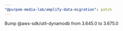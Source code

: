 ```yaml
---
"@purpom-media-lab/amplify-data-migration": patch
---
```


Bump @aws-sdk/util-dynamodb from 3.645.0 to 3.675.0
